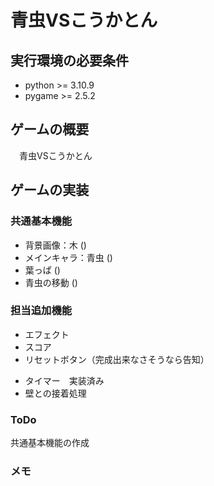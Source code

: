 # 青虫VSこうかとん

## 実行環境の必要条件 
* python >= 3.10.9
* pygame >= 2.5.2

## ゲームの概要
　青虫VSこうかとん

## ゲームの実装
### 共通基本機能
* 背景画像：木 ()
* メインキャラ：青虫 ()
* 葉っぱ ()
* 青虫の移動 ()

### 担当追加機能
* エフェクト
* スコア
* リセットボタン（完成出来なさそうなら告知）
<!-- * メニューボタン -->
* タイマー　実装済み
* 壁との接着処理

### ToDo
共通基本機能の作成

### メモ
